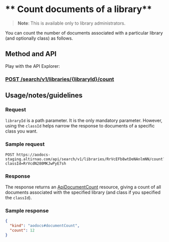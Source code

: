 # ** Count documents of a library**

> **Note**: This is available only to library administrators.

You can count the number of documents associated with a particular library (and optionally class) as follows.
## **Method and API**

Play with the API Explorer:

### **[POST /search/v1/libraries/{libraryId}/count](/docs/aodocs-staging.altirnao.com/1/routes/search/v1/libraries/%7BlibraryId%7D/count/post)**

## **Usage/notes/guidelines**

### **Request**

`libraryId` is a path parameter. It is the only mandatory parameter.  However, using the ```classId``` helps narrow the response to documents of a specific class you want.

### **Sample request**

```http
POST https://aodocs-staging.altirnao.com/api/search/v1/libraries/RrVcEFb8wtDeNAnlmNN/count?classId=RrVcdN280MKJwPyE7sh
```


### **Response**

The response returns an [ApiDocumentCount](/docs/aodocs-staging.altirnao.com/1/types/ApiDocumentCount) resource, giving a count of all documents associated with the specified library (and class if you specified the ```classId```).

### Sample response


```json
{
  "kind": "aodocs#documentCount",
  "count": 12
}

